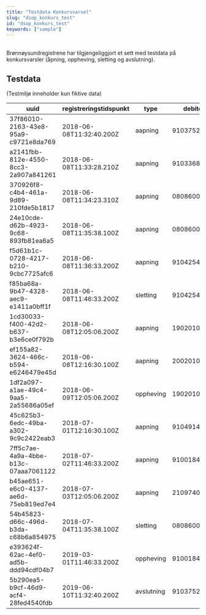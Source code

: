 ```yaml
---
title: "Testdata Konkursvarsel"
slug: "dsop_konkurs_test"
id: "dsop_konkurs_test"
keywords: ["sample"]
---
```


<br  />
Brønnøysundregistrene har tilgjengeliggjort et sett med testdata på konkursvarsler (åpning, oppheving, sletting og avslutning).

## Testdata

(Testmiljø inneholder kun fiktive data)

| uuid | registreringstidspunkt | type | debitor |
| ----- | ------- | ------ |----- |
37f86010-2163-43e8-95a9-c9721e8da769 | 2018-06-08T11:32:40.200Z	| aapning	| 910375237
a2141fbb-812e-4550-8cc3-2a907a841261 | 2018-06-08T11:33:28.210Z	| aapning	| 910336819
370926f8-c4b4-461a-9d89-210fde5b1817 | 2018-06-08T11:34:23.310Z	| aapning	| 08086001471
24e10cde-d62b-4923-9c68-893fb81ea6a5 | 2018-06-08T11:35:38.100Z	| aapning	| 08086002265
f5d61b1c-0728-4217-b210-9cbc7725afc6 | 2018-06-08T11:36:33.200Z	| aapning	| 910425463
f85ba68a-9b47-4328-aec9-e1411a0bff1f | 2018-06-08T11:46:33.200Z	| sletting	| 910425463
1cd30033-f400-42d2-b637-b3e6ce0f792b | 2018-06-08T12:05:06.200Z	| aapning	| 19020101140
ef155a82-3624-466c-b594-e6246479e45d | 2018-06-08T12:16:30.100Z	| aapning	| 20020101351
1df2a097-a1ae-49c4-9aa5-2a55686a05ef | 2018-06-09T12:05:06.200Z	| oppheving	| 19020101140
45c625b3-6edc-49ba-a302-9c9c2422eab3 | 2018-07-01T12:16:30.100Z	| aapning	| 910491482
7ff5c7ae-4a9a-4bbe-b13c-07aaa7061122 | 2018-07-02T11:46:33.200Z	| aapning	| 910018469
b45ae651-e6c0-4137-ae6d-75eb819ed7e4 | 2018-07-03T12:05:06.200Z	| aapning	| 21097400153
54b45823-d66c-496d-b3da-c68b6a854975 | 2018-07-04T11:35:38.100Z	| sletting	| 08086002265
e393624f-62ac-4ef0-ad5b-ddd94cdf04b7 | 2019-03-01T11:46:33.200Z	| oppheving	| 910018469
5b290ea5-b9cf-46d9-acf4-28fed4540fdb | 2019-06-10T11:32:40.200Z	| avslutning| 910375237
